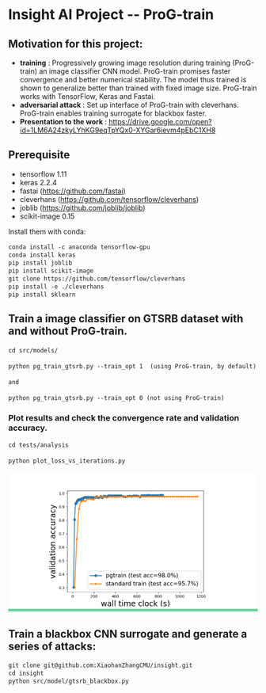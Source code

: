 # Insight AI Project -- ProG-train

## Motivation for this project:
- **training** : Progressively growing image resolution during training (ProG-train) an image classifier CNN model. ProG-train promises faster convergence and better numerical stability. The model thus trained is shown to generalize better than trained with fixed image size. ProG-train works with TensorFlow, Keras and Fastai.
- **adversarial attack** : Set up interface of ProG-train with cleverhans. ProG-train enables training surrogate for blackbox faster.
- **Presentation to the work** : https://drive.google.com/open?id=1LM6A24zkyLYhKG9eqTpYQx0-XYGar6ievm4pEbC1XH8

## Prerequisite
* tensorflow 1.11  
* keras 2.2.4  
* fastai (https://github.com/fastai)  
* cleverhans (https://github.com/tensorflow/cleverhans)  
* joblib (https://github.com/joblib/joblib)  
* scikit-image 0.15  

Install them with conda:
```
conda install -c anaconda tensorflow-gpu 
conda install keras
pip install joblib
pip install scikit-image
git clone https://github.com/tensorflow/cleverhans
pip install -e ./cleverhans
pip install sklearn
```

## Train a image classifier on GTSRB dataset with and without ProG-train. 
```
cd src/models/ 

python pg_train_gtsrb.py --train_opt 1  (using ProG-train, by default)

and 

python pg_train_gtsrb.py --train_opt 0 (not using ProG-train)
```
### Plot results and check the convergence rate and validation accuracy.
```
cd tests/analysis

python plot_loss_vs_iterations.py
```
![](https://github.com/XiaohanZhangCMU/insight/blob/test_fastai/Xiaohan_Zhang_Demo_Final.png)

## Train a blackbox CNN surrogate and generate a series of attacks:
```
git clone git@github.com:XiaohanZhangCMU/insight.git
cd insight
python src/model/gtsrb_blackbox.py

```

